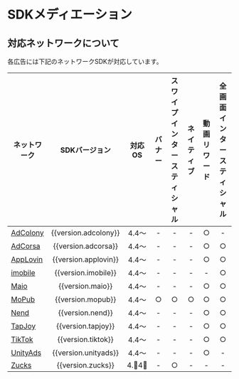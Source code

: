 
# SDKメディエーション

## 対応ネットワークについて

各広告には下記のネットワークSDKが対応しています。

ネットワーク|SDKバージョン|対応OS| バナー | スワイプインタースティシャル | ネイティブ | 動画リワード | 全画面インタースティシャル
---|:-:|:-:|:-:|:-:|:-:|:-:|:-:
[AdColony](adcolony.md)|{{version.adcolony}}|4.4〜| - | - | - | ○ | -
[AdCorsa](adcorsa.md)  |{{version.adcorsa}} |4.4〜| - | - | - | ○ | ○
[AppLovin](applovin.md)|{{version.applovin}}|4.4〜| - | - | - | ○ | ○
[imobile](imobile.md)  |{{version.imobile}} |4.4〜| - | - | - | - | ○
[Maio](maio.md)        |{{version.maio}}    |4.4〜| - | - | - | ○ | ○
[MoPub](mopub.md)      |{{version.mopub}}   |4.4〜| ○ | ○ | ○ | ○ | ○
[Nend](nend.md)        |{{version.nend}}    |4.4〜| - | - | - | ○ | ○
[TapJoy](tapjoy.md)    |{{version.tapjoy}}  |4.4〜| - | - | - | ○ | ○
[TikTok](tiktok.md)    |{{version.tiktok}}  |4.4〜| - | - | - | ○ | ○
[UnityAds](unityads.md)|{{version.unityads}}|4.4〜| - | - | - | ○ | -
[Zucks](zucks.md)      |{{version.zucks}}   |4.4〜| - | ○ | - | - | -
